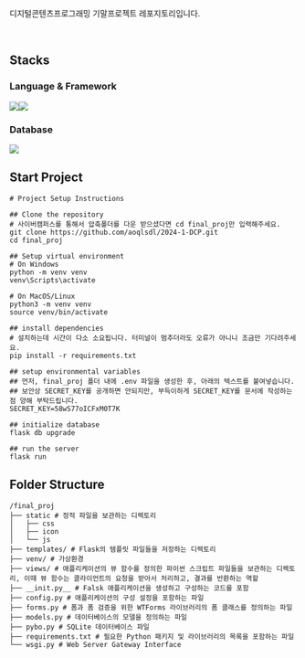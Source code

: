 디지털콘텐츠프로그래밍 기말프로젝트 레포지토리입니다.

<br>

## Stacks

### Language & Framework

<img src="https://img.shields.io/badge/python-3776AB?style=for-the-badge&logo=python&logoColor=white"><img src="https://img.shields.io/badge/flask-000000?style=for-the-badge&logo=flask&logoColor=white">

### Database

<img src="https://img.shields.io/badge/sqlite-003B57?style=for-the-badge&logo=sqlite&logoColor=white">

## Start Project

```
# Project Setup Instructions

## Clone the repository
# 사이버캠퍼스를 통해서 압축폴더를 다운 받으셨다면 cd final_proj만 입력해주세요.
git clone https://github.com/aoqlsdl/2024-1-DCP.git
cd final_proj

## Setup virtual environment
# On Windows
python -m venv venv
venv\Scripts\activate

# On MacOS/Linux
python3 -m venv venv
source venv/bin/activate

## install dependencies
# 설치하는데 시간이 다소 소요됩니다. 터미널이 멈추더라도 오류가 아니니 조금만 기다려주세요.
pip install -r requirements.txt

## setup environmental variables
## 먼저, final_proj 폴더 내에 .env 파일을 생성한 후, 아래의 텍스트를 붙여넣습니다.
## 보안상 SECRET_KEY를 공개하면 안되지만, 부득이하게 SECRET_KEY를 문서에 작성하는 점 양해 부탁드립니다.
SECRET_KEY=58wS77oICFxM0T7K

## initialize database
flask db upgrade

## run the server
flask run
```

## Folder Structure

```
/final_proj
├── static # 정적 파일을 보관하는 디렉토리
│   ├── css
│   ├── icon
│   └── js
├── templates/ # Flask의 템플릿 파일들을 저장하는 디렉토리
├── venv/ # 가상환경
├── views/ # 애플리케이션의 뷰 함수를 정의한 파이썬 스크립트 파일들을 보관하는 디렉토리, 이때 뷰 함수는 클라이언트의 요청을 받아서 처리하고, 결과를 반환하는 역할
├── __init.py__ # Falsk 애플리케이션을 생성하고 구성하는 코드를 포함
├── config.py # 애플리케이션의 구성 설정을 포함하는 파일
├── forms.py # 폼과 폼 검증을 위한 WTForms 라이브러리의 폼 클래스를 정의하는 파일
├── models.py # 데이터베이스의 모델을 정의하는 파일
├── pybo.py # SQLite 데이터베이스 파일
├── requirements.txt # 필요한 Python 패키지 및 라이브러리의 목록을 포함하는 파일
└── wsgi.py # Web Server Gateway Interface
```
